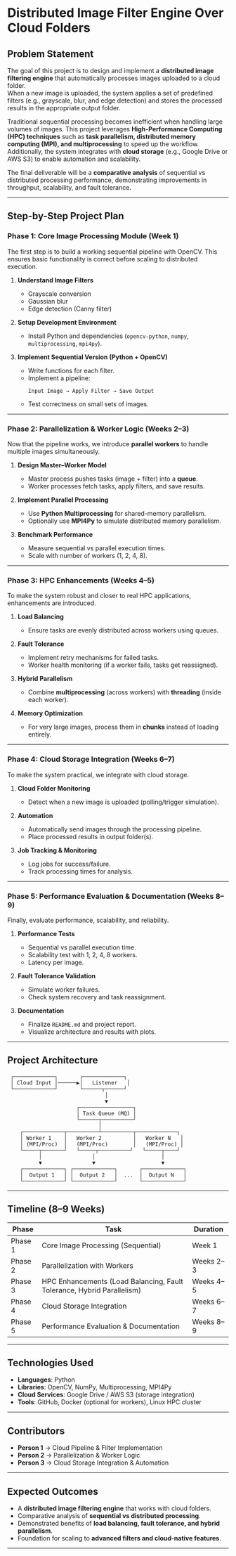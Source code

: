 # Distributed Image Filter Engine Over Cloud Folders

## Problem Statement
The goal of this project is to design and implement a **distributed image filtering engine** that automatically processes images uploaded to a cloud folder.  
When a new image is uploaded, the system applies a set of predefined filters (e.g., grayscale, blur, and edge detection) and stores the processed results in the appropriate output folder.  

Traditional sequential processing becomes inefficient when handling large volumes of images. This project leverages **High-Performance Computing (HPC) techniques** such as **task parallelism, distributed memory computing (MPI), and multiprocessing** to speed up the workflow.  
Additionally, the system integrates with **cloud storage** (e.g., Google Drive or AWS S3) to enable automation and scalability.  

The final deliverable will be a **comparative analysis** of sequential vs distributed processing performance, demonstrating improvements in throughput, scalability, and fault tolerance.  

---

## Step-by-Step Project Plan

### **Phase 1: Core Image Processing Module (Week 1)**
The first step is to build a working sequential pipeline with OpenCV. This ensures basic functionality is correct before scaling to distributed execution.

1. **Understand Image Filters**  
   - Grayscale conversion  
   - Gaussian blur  
   - Edge detection (Canny filter)  

2. **Setup Development Environment**  
   - Install Python and dependencies (`opencv-python`, `numpy`, `multiprocessing`, `mpi4py`).  

3. **Implement Sequential Version (Python + OpenCV)**  
   - Write functions for each filter.  
   - Implement a pipeline:  
     ```
     Input Image → Apply Filter → Save Output
     ```  
   - Test correctness on small sets of images.  

---

### **Phase 2: Parallelization & Worker Logic (Weeks 2–3)**
Now that the pipeline works, we introduce **parallel workers** to handle multiple images simultaneously.

1. **Design Master–Worker Model**  
   - Master process pushes tasks (image + filter) into a **queue**.  
   - Worker processes fetch tasks, apply filters, and save results.  

2. **Implement Parallel Processing**  
   - Use **Python Multiprocessing** for shared-memory parallelism.  
   - Optionally use **MPI4Py** to simulate distributed memory parallelism.  

3. **Benchmark Performance**  
   - Measure sequential vs parallel execution times.  
   - Scale with number of workers (1, 2, 4, 8).  

---

### **Phase 3: HPC Enhancements (Weeks 4–5)**
To make the system robust and closer to real HPC applications, enhancements are introduced.

1. **Load Balancing**  
   - Ensure tasks are evenly distributed across workers using queues.  

2. **Fault Tolerance**  
   - Implement retry mechanisms for failed tasks.  
   - Worker health monitoring (if a worker fails, tasks get reassigned).  

3. **Hybrid Parallelism**  
   - Combine **multiprocessing** (across workers) with **threading** (inside each worker).  

4. **Memory Optimization**  
   - For very large images, process them in **chunks** instead of loading entirely.  

---

### **Phase 4: Cloud Storage Integration (Weeks 6–7)**
To make the system practical, we integrate with cloud storage.

1. **Cloud Folder Monitoring**  
   - Detect when a new image is uploaded (polling/trigger simulation).  

2. **Automation**  
   - Automatically send images through the processing pipeline.  
   - Place processed results in output folder(s).  

3. **Job Tracking & Monitoring**  
   - Log jobs for success/failure.  
   - Track processing times for analysis.  

---

### **Phase 5: Performance Evaluation & Documentation (Weeks 8–9)**
Finally, evaluate performance, scalability, and reliability.

1. **Performance Tests**  
   - Sequential vs parallel execution time.  
   - Scalability test with 1, 2, 4, 8 workers.  
   - Latency per image.  

2. **Fault Tolerance Validation**  
   - Simulate worker failures.  
   - Check system recovery and task reassignment.  

3. **Documentation**  
   - Finalize `README.md` and project report.  
   - Visualize architecture and results with plots.  

---

## Project Architecture

     ┌─────────────┐       ┌─────────────┐
     │ Cloud Input │──────▶│   Listener   │
     └─────────────┘       └──────┬──────┘
                                   │
                                   ▼
                          ┌─────────────────┐
                          │ Task Queue (MQ) │
                          └──────┬──────────┘
                                 │
        ┌─────────────┬──────────┴──────────┬─────────────┐
        │ Worker 1    │   Worker 2          │   Worker N   │
        │ (MPI/Proc)  │   (MPI/Proc)        │   (MPI/Proc) │
        └─────┬───────┘   └─────┬──────────┘   └─────┬────┘
              │                │                     │
              ▼                ▼                     ▼
        ┌─────────────┐ ┌─────────────┐       ┌─────────────┐
        │  Output 1   │ │  Output 2   │  ...  │  Output N   │
        └─────────────┘ └─────────────┘       └─────────────┘



---

## Timeline (8–9 Weeks)

| Phase | Task | Duration |
|-------|------|----------|
| Phase 1 | Core Image Processing (Sequential) | Week 1 |
| Phase 2 | Parallelization with Workers | Weeks 2–3 |
| Phase 3 | HPC Enhancements (Load Balancing, Fault Tolerance, Hybrid Parallelism) | Weeks 4–5 |
| Phase 4 | Cloud Storage Integration | Weeks 6–7 |
| Phase 5 | Performance Evaluation & Documentation | Weeks 8–9 |

---

## Technologies Used
- **Languages**: Python  
- **Libraries**: OpenCV, NumPy, Multiprocessing, MPI4Py  
- **Cloud Services**: Google Drive / AWS S3 (storage integration)  
- **Tools**: GitHub, Docker (optional for workers), Linux HPC cluster  

---

## Contributors
- **Person 1** → Cloud Pipeline & Filter Implementation  
- **Person 2** → Parallelization & Worker Logic  
- **Person 3** → Cloud Storage Integration & Automation  

---

## Expected Outcomes
- A **distributed image filtering engine** that works with cloud folders.  
- Comparative analysis of **sequential vs distributed processing**.  
- Demonstrated benefits of **load balancing, fault tolerance, and hybrid parallelism**.  
- Foundation for scaling to **advanced filters and cloud-native features**.  

---
